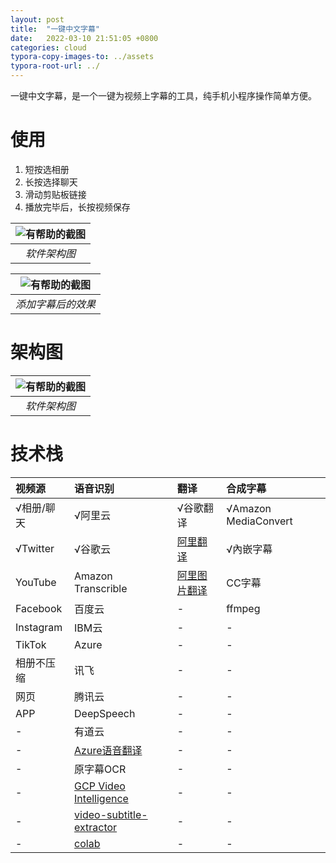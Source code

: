 ```yaml
---
layout: post
title:  "一键中文字幕"
date:   2022-03-10 21:51:05 +0800
categories: cloud
typora-copy-images-to: ../assets
typora-root-url: ../
---
```


一键中文字幕，是一个一键为视频上字幕的工具，纯手机小程序操作简单方便。

# 使用

1. 短按选相册
2. 长按选择聊天
3. 滑动剪贴板链接
4. 播放完毕后，长按视频保存

| ![有帮助的截图](/assets/onekey_srt.jpg) |
| :----------------------------------------: |
|          *软件架构图*          |

| ![有帮助的截图](/assets/WX20220310-224530.png) |
| :----------------------------------------: |
|          *添加字幕后的效果*          |

# 架构图

| ![有帮助的截图](/assets/onekey_srt_jiagou.jpg) |
| :----------------------------------------: |
|          *软件架构图*          |

# 技术栈

| 视频源 | 语音识别 | 翻译 | 合成字幕 |
| :---- | :---- | :---- | :---- |
| √相册/聊天     | √阿里云              | √谷歌翻译          | √Amazon MediaConvert  |
| √Twitter      | √谷歌云              | [阿里翻译][5]      |  √內嵌字幕 |
| YouTube       | Amazon Transcrible  | [阿里图片翻译][6]   | CC字幕 |
| Facebook      | 百度云               |            -     | ffmpeg |
| Instagram     | IBM云 | - |  - |
| TikTok        | Azure | - |  - |
| 相册不压缩      | 讯飞 | - |  - |
| 网页           | 腾讯云 | - |  - |
| APP           | DeepSpeech | - |  - |
| -             | 有道云 | - |  - |
| -             | [Azure语音翻译][4] | - |  - |
| -             | 原字幕OCR | - |  - |
| -             | [GCP Video Intelligence][1] | - |  - |
| -             | [video-subtitle-extractor][2] | - |  - |
| -             | [colab][3] | - |  - |

[1]: https://cloud.google.com/video-intelligence/docs/feature-text-detection
[2]: https://github.com/YaoFANGUK/video-subtitle-extractor
[3]: https://colab.research.google.com/
[4]: https://azure.microsoft.com/zh-cn/services/cognitive-services/speech-translation/
[5]: https://www.aliyun.com/product/ai/domain_alimt?spm=5176.22414175.J_8058803260.32.6e2e412e7jD7mq
[6]: https://www.aliyun.com/product/ai/alimt/certifictetranslation?spm=5176.22414175.J_8058803260.33.6e2e412e7jD7mq
